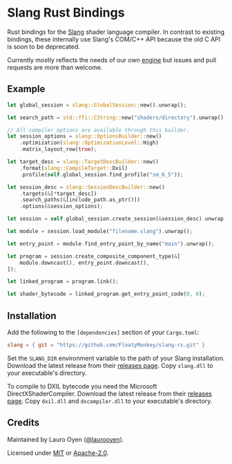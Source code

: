 # Slang Rust Bindings

Rust bindings for the [Slang](https://github.com/shader-slang/slang/) shader language compiler. In contrast to existing bindings, these internally use Slang's COM/C++ API because the old C API is soon to be deprecated.

Currently mostly reflects the needs of our own [engine](https://github.com/FloatyMonkey/engine) but issues and pull requests are more than welcome.

## Example

```rust
let global_session = slang::GlobalSession::new().unwrap();

let search_path = std::ffi::CString::new("shaders/directory").unwrap();

// All compiler options are available through this builder.
let session_options = slang::OptionsBuilder::new()
	.optimization(slang::OptimizationLevel::High)
	.matrix_layout_row(true);

let target_desc = slang::TargetDescBuilder::new()
	.format(slang::CompileTarget::Dxil)
	.profile(self.global_session.find_profile("sm_6_5"));

let session_desc = slang::SessionDescBuilder::new()
	.targets(&[*target_desc])
	.search_paths(&[include_path.as_ptr()])
	.options(&session_options);

let session = self.global_session.create_session(&session_desc).unwrap();

let module = session.load_module("filename.slang").unwrap();

let entry_point = module.find_entry_point_by_name("main").unwrap();

let program = session.create_composite_component_type(&[
	module.downcast(), entry_point.downcast(),
]);

let linked_program = program.link();

let shader_bytecode = linked_program.get_entry_point_code(0, 0);
```

## Installation

Add the following to the `[dependencies]` section of your `Cargo.toml`:

```toml
slang = { git = "https://github.com/FloatyMonkey/slang-rs.git" }
```

Set the `SLANG_DIR` environment variable to the path of your Slang installation. Download the latest release from their [releases page](https://github.com/shader-slang/slang/releases). Copy `slang.dll` to your executable's directory.

To compile to DXIL bytecode you need the Microsoft DirectXShaderCompiler. Download the latest release from their [releases page](https://github.com/microsoft/DirectXShaderCompiler/releases). Copy `dxil.dll` and `dxcompiler.dll` to your executable's directory.

## Credits

Maintained by Lauro Oyen ([@laurooyen](https://github.com/laurooyen)).

Licensed under [MIT](LICENSE-MIT) or [Apache-2.0](LICENSE-APACHE).
